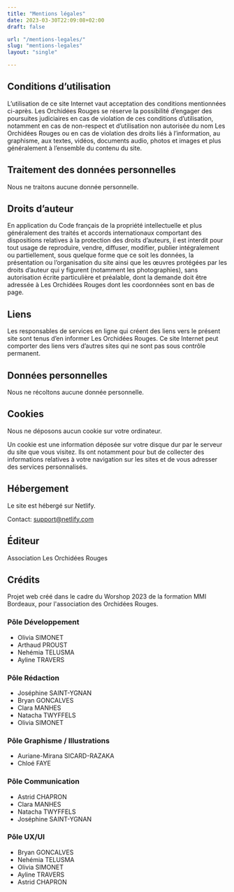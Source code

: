 ```yaml
---
title: "Mentions légales"
date: 2023-03-30T22:09:08+02:00
draft: false

url: "/mentions-legales/"
slug: "mentions-legales"
layout: "single"

---
```

## Conditions d’utilisation
L’utilisation de ce site Internet vaut acceptation des conditions mentionnées ci-après. Les Orchidées Rouges se réserve la possibilité d’engager des poursuites judiciaires en cas de violation de ces conditions d’utilisation, notamment en cas de non-respect et d’utilisation non autorisée du nom Les Orchidées Rouges ou en cas de violation des droits liés à l’information, au graphisme, aux textes, vidéos, documents audio, photos et images et plus généralement à l’ensemble du contenu du site.

## Traitement des données personnelles
Nous ne traitons aucune donnée personnelle.

## Droits d’auteur
En application du Code français de la propriété intellectuelle et plus généralement des traités et accords internationaux comportant des dispositions relatives à la protection des droits d’auteurs, il est interdit pour tout usage de reproduire, vendre, diffuser, modifier, publier intégralement ou partiellement, sous quelque forme que ce soit les données, la présentation ou l’organisation du site ainsi que les œuvres protégées par les droits d’auteur qui y figurent (notamment les photographies), sans autorisation écrite particulière et préalable, dont la demande doit être adressée à Les Orchidées Rouges dont les coordonnées sont en bas de page.

## Liens
Les responsables de services en ligne qui créent des liens vers le présent site sont tenus d’en informer Les Orchidées Rouges. Ce site Internet peut comporter des liens vers d’autres sites qui ne sont pas sous contrôle permanent.

## Données personnelles
Nous ne récoltons aucune donnée personnelle.

## Cookies
Nous ne déposons aucun cookie sur votre ordinateur.

Un cookie est une information déposée sur votre disque dur par le serveur du site que vous visitez. Ils ont notamment pour but de collecter des informations relatives à votre navigation sur les sites et de vous adresser des services personnalisés.

## Hébergement
Le site est hébergé sur Netlify.

Contact: support@netlify.com

## Éditeur
Association Les Orchidées Rouges

## Crédits
Projet web créé dans le cadre du Worshop 2023 de la formation MMI Bordeaux, pour l'association des Orchidées Rouges.

### Pôle Développement
- Olivia SIMONET
- Arthaud PROUST
- Nehémia TELUSMA
- Ayline TRAVERS

### Pôle Rédaction
- Joséphine SAINT-YGNAN
- Bryan GONCALVES
- Clara MANHES
- Natacha TWYFFELS
- Olivia SIMONET

### Pôle Graphisme / Illustrations
- Auriane-Mirana SICARD-RAZAKA
- Chloé FAYE

### Pôle Communication
- Astrid CHAPRON
- Clara MANHES
- Natacha TWYFFELS
- Joséphine SAINT-YGNAN

### Pôle UX/UI
- Bryan GONCALVES
- Nehémia TELUSMA
- Olivia SIMONET
- Ayline TRAVERS
- Astrid CHAPRON
